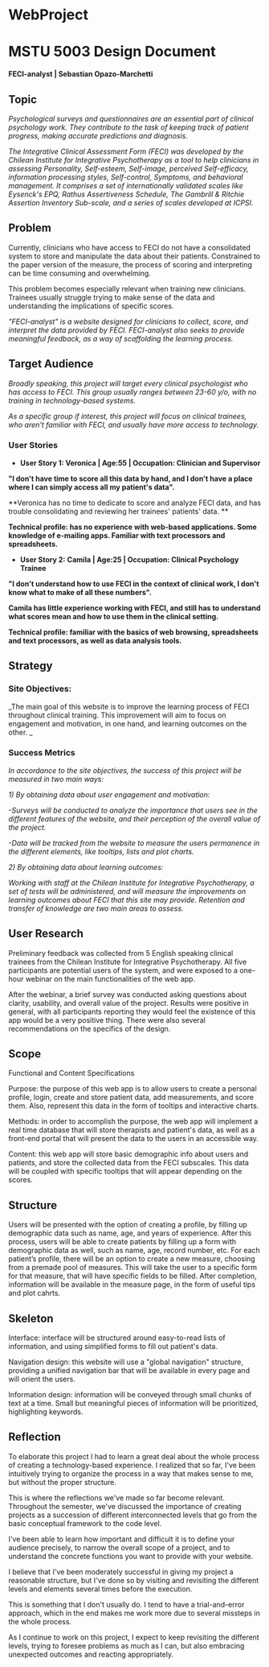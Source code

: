 # WebProject
# MSTU 5003 Design Document

**FECI-analyst | Sebastian Opazo-Marchetti**

## Topic

_Psychological surveys and questionnaires are an essential part of clinical psychology work. They contribute to the task of keeping track of patient progress, making accurate predictions and diagnosis._

_The Integrative Clinical Assessment Form (FECI) was developed by the Chilean Institute for Integrative Psychotherapy as a tool to help clinicians in assessing Personality, Self-esteem, Self-image, perceived Self-efficacy, information processing styles, Self-control, Symptoms, and behavioral management. It comprises a set of internationally validated scales like Eysenck&#39;s EPQ, Rathus Assertiveness Schedule, The Gambrill &amp; Ritchie Assertion Inventory Sub-scale, and a series of scales developed at ICPSI._

## Problem

Currently, clinicians who have access to FECI do not have a consolidated system to store and manipulate the data about their patients. Constrained to the paper version of the measure, the process of scoring and interpreting can be time consuming and overwhelming.

This problem becomes especially relevant when training new clinicians. Trainees usually struggle trying to make sense of the data and understanding the implications of specific scores.

_&quot;FECI-analyst&quot; is a website designed for clinicians to collect, score, and interpret the data provided by FECI. FECI-analyst also seeks to provide meaningful feedback, as a way of scaffolding the learning process._

## Target Audience

_Broadly speaking, this project will target every clinical psychologist who has access to FECI. This group usually ranges between 23-60 y/o, with no training in technology-based systems._

_As a specific group if interest, this project will focus on clinical trainees, who aren&#39;t familiar with FECI, and usually have more access to technology._

### User Stories

- **User Story 1: Veronica | Age:55 | Occupation: Clinician and Supervisor**

**&quot;I don&#39;t have time to score all this data by hand, and I don&#39;t have a place where I can simply access all my patient&#39;s data&quot;.**

**Veronica has no time to dedicate to score and analyze FECI data, and has trouble consolidating and reviewing her trainees&#39; patients&#39; data.  **

**Technical profile: has no experience with web-based applications. Some knowledge of e-mailing apps. Familiar with text processors and spreadsheets.**

- **User Story 2:**  **Camila | Age:25 | Occupation: Clinical Psychology Trainee**

**&quot;I don&#39;t understand how to use FECI in the context of clinical work, I don&#39;t know what to make of all these numbers&quot;.**

**Camila has little experience working with FECI, and still has to understand what scores mean and how to use them in the clinical setting.**

**Technical profile: familiar with the basics of web browsing, spreadsheets and text processors, as well as data analysis tools.**

## Strategy

### Site Objectives:

_The main goal of this website is to improve the learning process of FECI throughout clinical training. This improvement will aim to focus on engagement and motivation, in one hand, and learning outcomes on the other.  _

### Success Metrics

_In accordance to the site objectives, the success of this project will be measured in two main ways:_

_1) By obtaining data about user engagement and motivation:_

_-Surveys will be conducted to analyze the importance that users see in the different features of the website, and their perception of the overall value of the project._

_-Data will be tracked from the website to measure the users permanence in the different elements, like tooltips, lists and plot charts._

_2) By obtaining data about learning outcomes:_

_Working with staff at the Chilean Institute for Integrative Psychotherapy, a set of tests will be administered, and will measure the improvements on learning outcomes about FECI that this site may provide. Retention and transfer of knowledge are two main areas to assess._

## User Research

Preliminary feedback was collected from 5 English speaking clinical trainees from the Chilean Institute for Integrative Psychotherapy. All five participants are potential users of the system, and were exposed to a one-hour webinar on the main functionalities of the web app.

After the webinar, a brief survey was conducted asking questions about clarity, usability, and overall value of the project. Results were positive in general, with all participants reporting they would feel the existence of this app would be a very positive thing. There were also several recommendations on the specifics of the design.

## Scope

Functional and Content Specifications

Purpose: the purpose of this web app is to allow users to create a personal profile, login, create and store patient data, add measurements, and score them. Also, represent this data in the form of tooltips and interactive charts.

Methods: in order to accomplish the purpose, the web app will implement a real time database that will store therapists and patient&#39;s data, as well as a front-end portal that will present the data to the users in an accessible way.

Content: this web app will store basic demographic info about users and patients, and store the collected data from the FECI subscales. This data will be coupled with specific tooltips that will appear depending on the scores.

## Structure

Users will be presented with the option of creating a profile, by filling up demographic data such as name, age, and years of experience. 
After this process, users will be able to create patients by filling up a form with demographic data as well, such as name, age, record number, etc.
For each patient’s profile, there will be an option to create a new measure, choosing from a premade pool of measures. This will take the user to a specific form for that measure, that will have specific fields to be filled. After completion, information will be available in the measure page, in the form of useful tips and plot cahrts.   

## Skeleton

Interface: interface will be structured around easy-to-read lists of information, and using simplified forms to fill out patient&#39;s data.

Navigation design: this website will use a &quot;global navigation&quot; structure, providing a unified navigation bar that will be available in every page and will orient the users.

Information design: information will be conveyed through small chunks of text at a time. Small but meaningful pieces of information will be prioritized, highlighting keywords.

 

## Reflection

To elaborate this project I had to learn a great deal about the whole process of creating a technology-based experience. I realized that so far, I&#39;ve been intuitively trying to organize the process in a way that makes sense to me, but without the proper structure.

This is where the reflections we&#39;ve made so far become relevant. Throughout the semester, we&#39;ve discussed the importance of creating projects as a succession of different interconnected levels that go from the basic conceptual framework to the code level.

I&#39;ve been able to learn how important and difficult it is to define your audience precisely, to narrow the overall scope of a project, and to understand the concrete functions you want to provide with your website.

I believe that I&#39;ve been moderately successful in giving my project a reasonable structure, but I&#39;ve done so by visiting and revisiting the different levels and elements several times before the execution.

This is something that I don&#39;t usually do. I tend to have a trial-and-error approach, which in the end makes me work more due to several missteps in the whole process.

As I continue to work on this project, I expect to keep revisiting the different levels, trying to foresee problems as much as I can, but also embracing unexpected outcomes and reacting appropriately.
